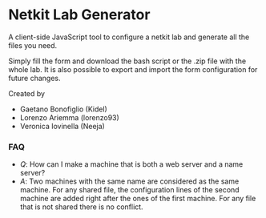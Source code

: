 # Netkit Lab Generator
A client-side JavaScript tool to configure a netkit lab and generate all the files you need.

Simply fill the form and download the bash script or the .zip file with the whole lab. 
It is also possible to export and import the form configuration for future changes.

Created by

   * Gaetano Bonofiglio (Kidel)
   * Lorenzo Ariemma (lorenzo93)
   * Veronica Iovinella (Neeja)

### FAQ

* *Q*: How can I make a machine that is both a web server and a  name server?
* *A*: Two machines with the same name are considered as the same machine. For any shared file, the configuration lines of the second machine are added right after the ones of the first machine. For any file that is not shared there is no conflict.